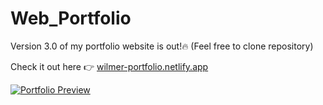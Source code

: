 # Web_Portfolio
Version 3.0 of my portfolio website is out!🔥
(Feel free to clone repository)  

Check it out here 👉 [wilmer-portfolio.netlify.app](https://wilmer-portfolio.netlify.app/)

[![Portfolio Preview](https://raw.githubusercontent.com/WilmerSoriano/Web_Portfolio/main/assets/hero/heroImage.png)](https://wilmer-portfolio.netlify.app/)

